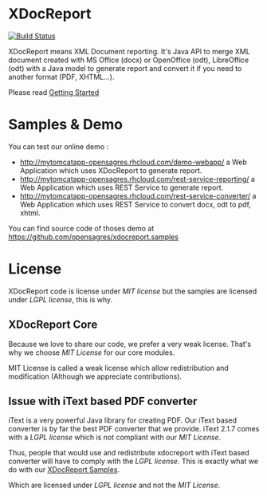 XDocReport
==========

[![Build Status](https://secure.travis-ci.org/opensagres/xdocreport.png)](http://travis-ci.org/opensagres/xdocreport)

XDocReport means XML Document reporting. It's Java API to merge XML document created with MS Office (docx) or OpenOffice (odt), LibreOffice (odt) with a Java model to generate report and convert it if you need to another format (PDF, XHTML...). 

Please read [Getting Started](https://github.com/opensagres/xdocreport/wiki/Getting-Started)

# Samples & Demo

You can test our online demo : 

 * http://mytomcatapp-opensagres.rhcloud.com/demo-webapp/ a Web Application which uses XDocReport to generate report.
 * http://mytomcatapp-opensagres.rhcloud.com/rest-service-reporting/ a Web Application which uses REST Service to generate report.
 * http://mytomcatapp-opensagres.rhcloud.com/rest-service-converter/ a Web Application which uses REST Service to convert docx, odt to pdf, xhtml.
 
You can find source code of thoses demo at https://github.com/opensagres/xdocreport.samples

# License

XDocReport code is license under *MIT license* but the samples are licensed under *LGPL license*, this is why.

## XDocReport Core

Because we love to share our code, we prefer a very weak license. That's why we choose *MIT License* for our core modules.

MIT License is called a weak license which allow redistribution and modification (Although we appreciate contributions).

## Issue with iText based PDF converter

iText is a very powerful Java library for creating PDF. Our iText based converter is by far the best PDF converter that we provide. iText 2.1.7 comes with a *LGPL license* which is not compliant with our *MIT License*.

Thus, people that would use and redistribute xdocreport with iText based converter will have to comply with the *LGPL license*. This is exactly what we do with our [XDocReport Samples](https://github.com/opensagres/xdocreport.samples).

Which are licensed under *LGPL license* and not the *MIT License*.
